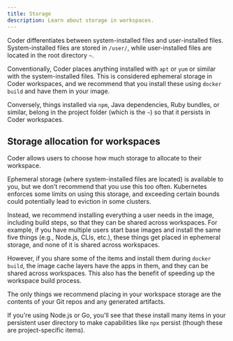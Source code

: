 ```yaml
---
title: Storage
description: Learn about storage in workspaces.
---
```


Coder differentiates between system-installed files and user-installed files.
System-installed files are stored in `/user/`, while user-installed files are
located in the root directory `~`.

Conventionally, Coder places anything installed with `apt` or `yum` or similar
with the system-installed files. This is considered ephemeral storage in Coder
workspaces, and we recommend that you install these using `docker build` and
have them in your image.

Conversely, things installed via `npm`, Java dependencies, Ruby bundles, or
similar, belong in the project folder (which is the `~`) so that it persists in
Coder workspaces.

## Storage allocation for workspaces

Coder allows users to choose how much storage to allocate to their workspace.

Ephemeral storage (where system-installed files are located) is available to
you, but we don't recommend that you use this too often. Kubernetes enforces
some limits on using this storage, and exceeding certain bounds could
potentially lead to eviction in some clusters.

Instead, we recommend installing everything a user needs in the image, including
build steps, so that they can be shared across workspaces. For example, if you
have multiple users start base images and install the same five things
(e.g., Node.js, CLIs, etc.), these things get placed in ephemeral storage, and
none of it is shared across workspaces.

However, if you share some of the items and install them during `docker
build`, the image cache layers have the apps in them, and they can be shared
across workspaces. This also has the benefit of speeding up the workspace build
process.

The only things we recommend placing in your workspace storage are the contents
of your Git repos and any generated artifacts.

If you're using Node.js or Go, you'll see that these install many items in your
persistent user directory to make capabilities like `npx` persist (though these
are project-specific items).
